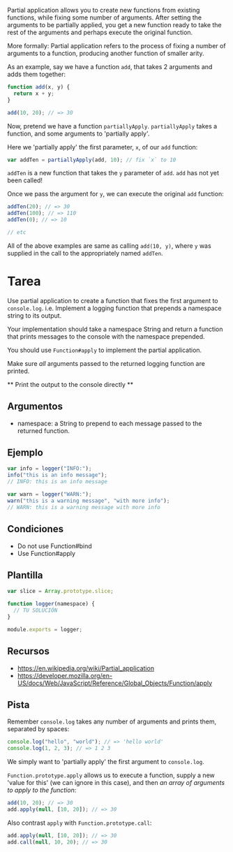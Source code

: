 Partial application allows you to create new functions from existing functions, while fixing some number of arguments. After setting the arguments to be partially applied, you get a new function ready to take the rest of the arguments and perhaps execute the original function.

More formally: Partial application refers to the process of fixing a number of arguments to a function, producing another function of smaller arity.

As an example, say we have a function `add`, that takes 2 arguments and adds them together:

```js
function add(x, y) {
  return x + y;
}

add(10, 20); // => 30
```

Now, pretend we have a function `partiallyApply`. `partiallyApply` takes a function, and some arguments to 'partially apply'.

Here we 'partially apply' the first parameter, `x`, of our `add` function:

```js
var addTen = partiallyApply(add, 10); // fix `x` to 10
```

`addTen` is a new function that takes the `y` parameter of `add`. `add` has not yet been called!

Once we pass the argument for `y`, we can execute the original `add` function:

```js
addTen(20); // => 30
addTen(100); // => 110
addTen(0); // => 10

// etc
```

All of the above examples are same as calling `add(10, y)`, where `y` was supplied in the call to the appropriately named `addTen`.

# Tarea

Use partial application to create a function that fixes the first argument to `console.log`. i.e. Implement a logging function that prepends a namespace string to its output.

Your implementation should take a namespace String and return a function that prints messages to the console with the namespace prepended.

You should use `Function#apply` to implement the partial application.

Make sure _all_ arguments passed to the returned logging function are printed.

** Print the output to the console directly **

## Argumentos

- namespace: a String to prepend to each message passed to the returned function.

## Ejemplo

```js
var info = logger("INFO:");
info("this is an info message");
// INFO: this is an info message

var warn = logger("WARN:");
warn("this is a warning message", "with more info");
// WARN: this is a warning message with more info
```

## Condiciones

- Do not use Function#bind
- Use Function#apply

## Plantilla

```js
var slice = Array.prototype.slice;

function logger(namespace) {
  // TU SOLUCIÓN
}

module.exports = logger;
```

## Recursos

- https://en.wikipedia.org/wiki/Partial_application
- https://developer.mozilla.org/en-US/docs/Web/JavaScript/Reference/Global_Objects/Function/apply

## Pista

Remember `console.log` takes any number of arguments and prints them, separated by spaces:

```js
console.log("hello", "world"); // => 'hello world'
console.log(1, 2, 3); // => 1 2 3
```

We simply want to 'partially apply' the first argument to `console.log`.

`Function.prototype.apply` allows us to execute a function, supply a new 'value for this' (we can ignore in this case), and then _an array of arguments to apply to the function_:

```js
add(10, 20); // => 30
add.apply(null, [10, 20]); // => 30
```

Also contrast `apply` with `Function.prototype.call`:

```js
add.apply(null, [10, 20]); // => 30
add.call(null, 10, 20); // => 30
```
